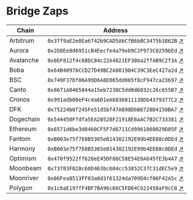 # Bridge Zaps

| Chain     | Address                                      |
|-----------|----------------------------------------------|
| Arbitrum  | `0x37f9aE2e0Ea6742b9CAD5AbCfB6bBC3475b3862B` [↗](https://arbiscan.io/address/0x37f9aE2e0Ea6742b9CAD5AbCfB6bBC3475b3862B) |
| Aurora    | `0x2D8Ee8d6951cB4Eecfe4a79eb9C2F973C02596Ed` [↗](https://aurorascan.dev/address/0x2D8Ee8d6951cB4Eecfe4a79eb9C2F973C02596Ed) |
| Avalanche | `0x0EF812f4c68DC84c22A4821EF30ba2ffAB9C2f3A` [↗](https://snowtrace.io/address/0x0EF812f4c68DC84c22A4821EF30ba2ffAB9C2f3A) |
| Boba      | `0x64B4097bCCD27D49BC2A081984C39C3EeC427a2d` [↗](https://blockexplorer.boba.network/address/0x64B4097bCCD27D49BC2A081984C39C3EeC427a2d/transactions) |
| BSC       | `0x749F37Df06A99D6A8E065dd065f8cF947ca23697` [↗](https://bscscan.com/address/0x749F37Df06A99D6A8E065dd065f8cF947ca23697) |
| Canto     | `0x8671A0465844a15eb7230C5dd8d6032c26c655B7` [↗](https://evm.explorer.canto.io/address/0x8671A0465844a15eb7230C5dd8d6032c26c655B7) |
| Cronos    | `0x991adb00eF4c4a6D1eA6036811138Db4379377C2` [↗](https://cronoscan.com/address/0x991adb00eF4c4a6D1eA6036811138Db4379377C2) |
| DFK       | `0x75224b0f245Fe51d5bf47A898DbB6720D4150BA7` [↗](https://subnets.avax.network/defi-kingdoms/dfk-chain/explorer/address/0x75224b0f245Fe51d5bf47A898DbB6720D4150BA7) |
| Dogechain | `0x544450Ffdfa5EA20528F21918E8aAC7B2C733381` [↗](https://explorer.dogechain.dog/address/0x544450Ffdfa5EA20528F21918E8aAC7B2C733381) |
| Ethereum  | `0x6571d6be3d8460CF5F7d6711Cd9961860029D85F` [↗](https://etherscan.io/address/0x6571d6be3d8460CF5F7d6711Cd9961860029D85F) |
| Fantom    | `0xB003e75f7E0B5365e814302192E99b4EE08c0DEd` [↗](https://ftmscan.com/address/0xB003e75f7E0B5365e814302192E99b4EE08c0DEd) |
| Harmony   | `0xB003e75f7E0B5365e814302192E99b4EE08c0DEd` [↗](https://explorer.harmony.one/address/0xb003e75f7e0b5365e814302192e99b4ee08c0ded) |
| Optimism  | `0x470f9522ff620eE45DF86C58E54E6A645fE3b4A7` [↗](https://optimistic.etherscan.io/address/0x470f9522ff620eE45DF86C58E54E6A645fE3b4A7) |
| Moonbeam  | `0x73783F028c60D463bc604cc53852C37C31dEC5e9` [↗](https://moonscan.io/address/0x73783F028c60D463bc604cc53852C37C31dEC5e9) |
| Moonriver | `0x06Fea8513FF03a0d3f61324da709D4cf06F42A5c` [↗](https://moonriver.moonscan.io/address/0x06Fea8513FF03a0d3f61324da709D4cf06F42A5c) |
| Polygon   | `0x1c6aE197fF4BF7BA96c66C5FD64Cb22450aF9cC8` [↗](https://polygonscan.com/address/0x1c6aE197fF4BF7BA96c66C5FD64Cb22450aF9cC8) |
